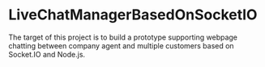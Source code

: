 # LiveChatManagerBasedOnSocketIO

The target of this project is to build a prototype supporting webpage chatting between company agent and multiple customers based on Socket.IO and Node.js.